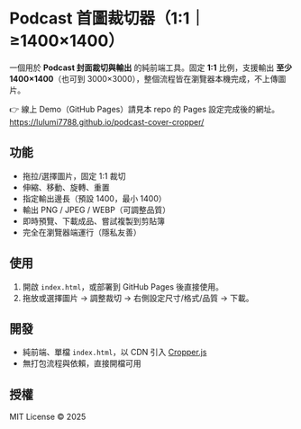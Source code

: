 # Podcast 首圖裁切器（1:1｜≥1400×1400）

一個用於 **Podcast 封面裁切與輸出** 的純前端工具。固定 **1:1** 比例，支援輸出 **至少 1400×1400**（也可到 3000×3000），整個流程皆在瀏覽器本機完成，不上傳圖片。

👉 線上 Demo（GitHub Pages）請見本 repo 的 Pages 設定完成後的網址。https://lulumi7788.github.io/podcast-cover-cropper/

## 功能
- 拖拉/選擇圖片，固定 1:1 裁切
- 伸縮、移動、旋轉、重置
- 指定輸出邊長（預設 1400，最小 1400）
- 輸出 PNG / JPEG / WEBP（可調整品質）
- 即時預覽、下載成品、嘗試複製到剪貼簿
- 完全在瀏覽器端運行（隱私友善）

## 使用
1. 開啟 `index.html`，或部署到 GitHub Pages 後直接使用。
2. 拖放或選擇圖片 → 調整裁切 → 右側設定尺寸/格式/品質 → 下載。

## 開發
- 純前端、單檔 `index.html`，以 CDN 引入 [Cropper.js](https://github.com/fengyuanchen/cropperjs)
- 無打包流程與依賴，直接開檔可用

## 授權
MIT License © 2025
